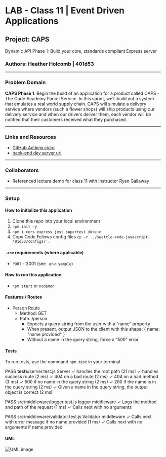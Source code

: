 # LAB - Class 11 | Event Driven Applications

## Project: CAPS

Dynamic API Phase 1: Build your core, standards compliant Express server

### Authors: Heather Holcomb | 401d53

***

### Problem Domain

**CAPS Phase 1**: Begin the build of an application for a product called CAPS - The Code Academy Parcel Service. In this sprint, we’ll build out a system that emulates a real world supply chain. CAPS will simulate a delivery service where vendors (such a flower shops) will ship products using our delivery service and when our drivers deliver them, each vendor will be notified that their customers received what they purchased.

***

### Links and Resources

- [GitHub Actions ci/cd](https://github.com/holcombheather/basic-express-server/actions)
- [back-end dev server url]()

***

### Collaborators

- Referenced lecture demo for class 11 with instructor Ryan Gallaway

***

### Setup

#### How to initialize this application
1. Clone this repo into your local environment
2. `npm init -y`
3. `npm i cors express jest supertest dotenv`
4. Copy Code Fellows config files `cp -r ../seattle-code-javascript-401d53/configs/ .`

#### `.env` requirements (where applicable)

- `PORT` - 3001  (see `.env.sample`)

#### How to run this application

- `npm start` or `nodemon`

#### Features / Routes

- Person Route
  - Method: GET
  - Path: /person
    - Expects a query string from the user with a “name” property
    - When present, output JSON to the client with this shape: { name: "name provided" }
    - Without a name in the query string, force a “500” error

#### Tests

To run tests, use the command `npm test` in your terminal

 PASS  __tests__/server.test.js
  Server
    ✓ handles the root path (21 ms)
    ✓ handles success route (2 ms)
    ✓ 404 on a bad route (2 ms)
    ✓ 404 on a bad method (3 ms)
    ✓ 500 if no name in the query string (2 ms)
    ✓ 200 if the name is in the query string (2 ms)
    ✓ Given a name in the query string, the output object is correct (2 ms)

 PASS  src/middleware/logger.test.js
  logger middleware
    ✓ Logs the method and path of the request (1 ms)
    ✓ Calls next with no arguments

 PASS  src/middleware/validator.test.js
  Validator middleware
    ✓ Calls next with error message if no name provided (1 ms)
    ✓ Calls next with no arguments if name provided

#### UML
![UML image](UML_lab02.png)

